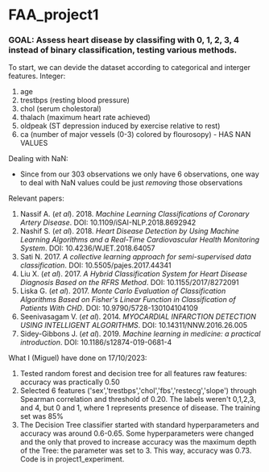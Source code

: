 # FAA_project1
### GOAL: Assess heart disease by classifing with 0, 1, 2, 3, 4 instead of binary classification, testing various methods.

To start, we can devide the dataset according to categorical and interger features.
Integer:
  1. age
  2. trestbps (resting blood pressure)
  3. chol (serum cholestoral)
  4. thalach (maximum heart rate achieved)
  5. oldpeak (ST depression induced by exercise relative to rest)
  6. ca (number of major vessels (0-3) colored by flourosopy) - HAS NAN VALUES

Dealing with NaN:
  - Since from our 303 observations we only have 6 observations, one way to deal with NaN values could be just *removing* those observations

Relevant papers:
  1. Nassif A. (*et al*). 2018. *Machine Learning Classifications of Coronary Artery Disease*. DOI: 10.1109/iSAI-NLP.2018.8692942
  2. Nashif S. (*et al*). 2018. *Heart Disease Detection by Using Machine Learning Algorithms and a Real-Time Cardiovascular Health Monitoring System*. DOI: 10.4236/WJET.2018.64057
  3. Sati N. 2017. *A collective learning approach for semi-supervised data classification*. DOI: 10.5505/pajes.2017.44341
  4. Liu X. (*et al*). 2017. *A Hybrid Classification System for Heart Disease Diagnosis Based on the RFRS Method*. DOI: 10.1155/2017/8272091
  5. Liska G. (*et al*). 2017. *Monte Carlo Evaluation of Classification Algorithms Based on Fisher's Linear Function in Classification of Patients With CHD*. DOI: 10.9790/5728-130104104109
  6. Seenivasagam V. (*et al*). 2014. *MYOCARDIAL INFARCTION DETECTION USING INTELLIGENT ALGORITHMS*. DOI: 10.14311/NNW.2016.26.005
  7. Sidey-Gibbons J. (*et al*). 2019. *Machine learning in medicine: a practical introduction*. DOI: 10.1186/s12874-019-0681-4

What I (Miguel) have done on 17/10/2023:
  1. Tested random forest and decision tree for all features raw features: accuracy was practically 0.50
  2. Selected 6 features ('sex','trestbps','chol','fbs','restecg','slope') through Spearman correlation and threshold of 0.20. The labels weren't 0,1,2,3, and 4, but 0 and 1, where 1 represents presence of disease. The training set was 85%
  3. The Decision Tree classifier started with standard hyperparameters and accuracy was around 0.6-0.65. Some hyperparameters were changed and the only that proved to increase accuracy was the maximum depth of the Tree: the parameter was set to 3. This way, accuracy was 0.73. Code is in project1_experiment.
